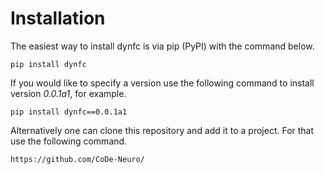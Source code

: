 # Installation

The easiest way to install dynfc is via pip (PyPI) with the command below.

```
pip install dynfc
```

If you would like to specify a version use the following command to install version *0.0.1a1*, for example.

```
pip install dynfc==0.0.1a1
```

Alternatively one can clone this repository and add it to a project. For that use the following command.

```
https://github.com/CoDe-Neuro/
```
